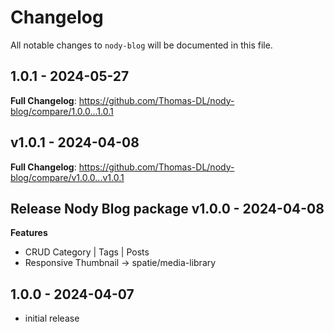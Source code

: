 # Changelog

All notable changes to `nody-blog` will be documented in this file.

## 1.0.1 - 2024-05-27

**Full Changelog**: https://github.com/Thomas-DL/nody-blog/compare/1.0.0...1.0.1

## v1.0.1 - 2024-04-08

**Full Changelog**: https://github.com/Thomas-DL/nody-blog/compare/v1.0.0...v1.0.1

## Release Nody Blog package v1.0.0 - 2024-04-08

**Features**

- CRUD Category | Tags | Posts
- Responsive Thumbnail → spatie/media-library

## 1.0.0 - 2024-04-07

- initial release
